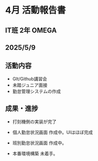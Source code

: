 # 4月 活動報告書

## IT班 2年 OMEGA
## 2025/5/9

## 活動内容
- GIt/Github講習会
- 未踏ジュニア面接
- 勤怠管理システムの作成

## 成果・進捗
- 打刻機側の実装が完了

- 個人勤怠状況画面
作成中。UIはほぼ完成
- 班別勤怠状況画面
作成中。
- 本番環境構築
未着手。